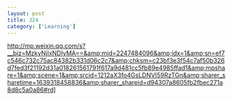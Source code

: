 ```yaml
---
layout: post
title: 324
category: ['Learning']
---
```


http://mp.weixin.qq.com/s?__biz=MzkyNjIxNDIyMA==&amp;mid=2247484096&amp;idx=1&amp;sn=ef7c546c732c75ac84382b331d06c2c7&amp;chksm=c23bf3e3f54c7af50b326d7fed3f21192d31a018261561791f617a9d481cc5fb89e4985ffad1&amp;mpshare=1&amp;scene=1&amp;srcid=1212aX3fo4GsLDNVI59RzTGn&amp;sharer_sharetime=1639318458836&amp;sharer_shareid=d94307a8605fb2fbec271a8d8c5a0a86#rd]


